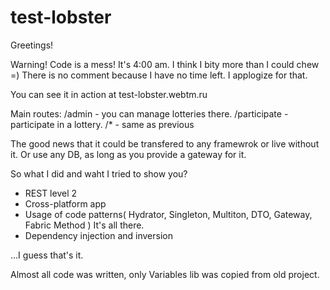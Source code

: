 # test-lobster

Greetings!

Warning! Code is a mess! It's 4:00 am. I think I bitу more than I could chew =)
There is no comment because I have no time left. I applogize for that.

You can see it in action at test-lobster.webtm.ru

Main routes:
/admin - you can manage lotteries there.
/participate - participate in a lottery.
/* - same as previous

The good news that it could be transfered to any framewrok or live without it. Or use any DB, as long as you provide a gateway for it.

So what I did and waht I tried to show you?
- REST level 2
- Cross-platform app
- Usage of code patterns( Hydrator, Singleton, Multiton, DTO, Gateway, Fabric Method ) It's all there.
- Dependency injection and inversion

...I guess that's it.

Almost all code was written, only Variables lib was copied from old project.
